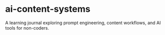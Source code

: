 # ai-content-systems
A learning journal exploring prompt engineering, content workflows, and AI tools for non-coders.

